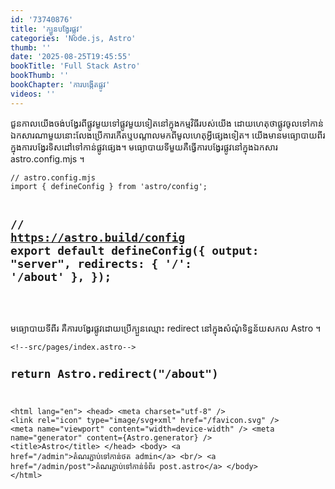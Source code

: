 ```yaml
---
id: '73740876'
title: 'ក្បួនបង្វែរ​ផ្លូវ'
categories: 'Node.js, Astro'
thumb: ''
date: '2025-08-25T19:45:55'
bookTitle: 'Full Stack Astro'
bookThumb: ''
bookChapter: 'ការបង្កើត​ផ្លូវ'
videos: ''
---
```

<p>ជួនកាល​យើ​ង​ចង់​បង្វែរពីផ្លូវ​មួយ​ទៅ​ផ្លូវ​មួយ​ទៀត​នៅ​ក្នុង​កម្មវិធី​របស់​យើង​ ដោយហេតុថា​ផ្លូវ​ចូល​ទៅ​កាន់​ឯកសារ​ណា​មួយ​នោះ​លែង​ប្រើការកើត​​ឬ​បណ្តាល​មក​ពី​មូលហេតុ​អ្វីផ្សេងទៀត​។ យើង​មាន​មធ្យោបាយ​ពីរ​ក្នុង​ការបង្វែរ​ទិសដៅ​ទៅ​កាន់​ផ្លូវ​ផ្សេង។ មធ្យោបាយ​ទី​មួយ​គឺធ្វើ​ការបង្វែរ​ផ្លូវ​​នៅ​ក្នុង​ឯកសារ astro.config.mjs ​​​​​​​​​​​​​​​​​​​​​​​​​​​​​​​​​​​​​​​​​​​​​​​​​​​​​​​​​​​​​​​​​​​​។</p><pre><code class="js javascript js-code">// astro.config.mjs
import { defineConfig } from 'astro/config';

// https://astro.build/config
export default defineConfig({
  output: "server",
  redirects: {
    '/': '/about'
  },
});</code></pre><p>&nbsp;</p><p>មធ្យោបាយ​ទី​ពីរ គឺ​ការបង្វែរ​ផ្លូវ​ដោយ​ប្រើ​ក្បួន​ឈ្មោះ redirect នៅ​ក្នុង​សំណុំ​ទិន្នន័យ​សកល ​Astro ។</p><pre><code class="svelte">&lt;!--src/pages/index.astro--&gt;
---
return Astro.redirect("/about")
---

&lt;html lang="en"&gt;
	&lt;head&gt;
		&lt;meta charset="utf-8" /&gt;
		&lt;link rel="icon" type="image/svg+xml" href="/favicon.svg" /&gt;
		&lt;meta name="viewport" content="width=device-width" /&gt;
		&lt;meta name="generator" content={Astro.generator} /&gt;
		&lt;title&gt;Astro&lt;/title&gt;
	&lt;/head&gt;
	&lt;body&gt;
		&lt;a href="/admin"&gt;តំណរ​ភ្ជាប់​ទៅ​កាន់​ថត admin&lt;/a&gt;
		&lt;br/&gt;
		&lt;a href="/admin/post"&gt;តំណរ​ភ្ជាប់​ទៅ​កាន់​ទំព័រ post.astro&lt;/a&gt;
	&lt;/body&gt;
&lt;/html&gt;
</code></pre>